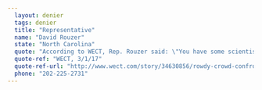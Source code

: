 ```yaml
---
  layout: denier
  tags: denier
  title: "Representative"
  name: "David Rouzer"
  state: "North Carolina"
  quote: "According to WECT, Rep. Rouzer said: \"You have some scientists saying it is significantly influenced by mankind. You have some scientists say it is not influenced by mankind. Both are statements of fact ... From a public policy perspective, when you're dealing with property values, tax bases, people's lives, public policy should be based on sound science. Not the opinion of this group of scientists or that group of scientists. It needs to be real concrete science where you absolutely know for certain. The scientific community is split on climate science.\""
  quote-ref: "WECT, 3/1/17"
  quote-ref-url: "http://www.wect.com/story/34630856/rowdy-crowd-confronts-congressman-rouzer-in-brunswick-county"
  phone: "202-225-2731"
---
```


